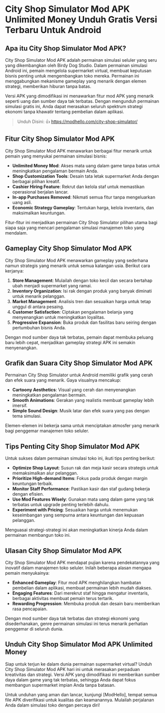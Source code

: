 # City Shop Simulator Mod APK Unlimited Money Unduh Gratis Versi Terbaru Untuk Android

## Apa itu City Shop Simulator Mod APK?

City Shop Simulator Mod APK adalah permainan simulasi seluler yang seru yang dikembangkan oleh Birdy Dog Studio. Dalam permainan simulasi Android ini, pemain mengelola supermarket virtual, membuat keputusan bisnis penting untuk mengembangkan toko mereka. Permainan ini menggabungkan mekanisme gameplay yang menarik dengan elemen strategi, memberikan hiburan tanpa batas.

Versi APK yang dimodifikasi ini menawarkan fitur mod APK yang menarik seperti uang dan sumber daya tak terbatas. Dengan mengunduh permainan simulasi gratis ini, Anda dapat merasakan seluruh spektrum strategi ekonomi tanpa khawatir tentang pembelian dalam aplikasi.

>Unduh Disini: 👍 https://modhello.com/city-shop-simulator/

## Fitur City Shop Simulator Mod APK

City Shop Simulator Mod APK menawarkan berbagai fitur menarik untuk pemain yang menyukai permainan simulasi bisnis:

- **Unlimited Money Mod**: Akses mata uang dalam game tanpa batas untuk meningkatkan pengalaman bermain Anda.
- **Shop Customization Tools**: Desain tata letak supermarket Anda dengan berbagai pilihan kreatif.
- **Cashier Hiring Feature**: Rekrut dan kelola staf untuk memastikan operasional berjalan lancar.
- **In-app Purchases Removed**: Nikmati semua fitur tanpa mengeluarkan uang asli.
- **Economic Strategy Gameplay**: Tentukan harga, kelola inventaris, dan maksimalkan keuntungan.

Fitur-fitur ini menjadikan permainan City Shop Simulator pilihan utama bagi siapa saja yang mencari pengalaman simulasi manajemen toko yang mendalam.

## Gameplay City Shop Simulator Mod APK

City Shop Simulator Mod APK menawarkan gameplay yang sederhana namun strategis yang menarik untuk semua kalangan usia. Berikut cara kerjanya:

1. **Store Management**: Mulailah dengan toko kecil dan secara bertahap ubah menjadi supermarket yang ramai.
2. **Inventory Organization**: Isi rak dengan produk yang banyak diminati untuk menarik pelanggan.
3. **Market Management**: Analisis tren dan sesuaikan harga untuk tetap unggul di antara pesaing.
4. **Customer Satisfaction**: Ciptakan pengalaman belanja yang menyenangkan untuk meningkatkan loyalitas.
5. **Progressive Expansion**: Buka produk dan fasilitas baru seiring dengan pertumbuhan bisnis Anda.

Dengan mod sumber daya tak terbatas, pemain dapat membuka peluang baru lebih cepat, menjadikan gameplay strategi APK ini semakin menyenangkan.

## Grafik dan Suara City Shop Simulator Mod APK

Permainan City Shop Simulator untuk Android memiliki grafik yang cerah dan efek suara yang menarik. Gaya visualnya mencakup:

- **Cartoony Aesthetics**: Visual yang cerah dan menyenangkan meningkatkan pengalaman bermain.
- **Smooth Animations**: Gerakan yang realistis membuat gameplay lebih imersif.
- **Simple Sound Design**: Musik latar dan efek suara yang pas dengan tema simulasi.

Elemen-elemen ini bekerja sama untuk menciptakan atmosfer yang menarik bagi penggemar manajemen toko seluler.

## Tips Penting City Shop Simulator Mod APK

Untuk sukses dalam permainan simulasi toko ini, ikuti tips penting berikut:

- **Optimize Shop Layout**: Susun rak dan meja kasir secara strategis untuk memaksimalkan alur pelanggan.
- **Prioritize High-demand Items**: Fokus pada produk dengan margin keuntungan terbaik.
- **Monitor Staff Performance**: Pastikan kasir dan staf gudang bekerja dengan efisien.
- **Use Mod Features Wisely**: Gunakan mata uang dalam game yang tak terbatas untuk upgrade penting terlebih dahulu.
- **Experiment with Pricing**: Sesuaikan harga untuk menemukan keseimbangan yang sempurna antara keuntungan dan kepuasan pelanggan.

Menguasai strategi-strategi ini akan meningkatkan kinerja Anda dalam permainan membangun toko ini.

## Ulasan City Shop Simulator Mod APK

City Shop Simulator Mod APK mendapat pujian karena pendekatannya yang inovatif dalam manajemen toko seluler. Inilah beberapa alasan mengapa pemain menyukainya:

- **Enhanced Gameplay**: Fitur mod APK menghilangkan hambatan pembelian dalam aplikasi, membuat permainan lebih mudah diakses.
- **Engaging Features**: Dari merekrut staf hingga mengatur inventaris, berbagai aktivitas membuat pemain terus tertarik.
- **Rewarding Progression**: Membuka produk dan desain baru memberikan rasa pencapaian.

Dengan mod sumber daya tak terbatas dan strategi ekonomi yang disederhanakan, genre permainan simulasi ini terus menarik perhatian penggemar di seluruh dunia.

## Unduh City Shop Simulator Mod APK Unlimited Money

Siap untuk terjun ke dalam dunia permainan supermarket virtual? Unduh City Shop Simulator Mod APK hari ini untuk merasakan perpaduan kreativitas dan strategi. Versi APK yang dimodifikasi ini memberikan sumber daya dalam game yang tak terbatas, sehingga Anda dapat fokus membangun supermarket impian Anda tanpa batasan.

Untuk unduhan yang aman dan lancar, kunjungi [ModHello], tempat semua file APK diverifikasi untuk kualitas dan keamanannya. Mulailah perjalanan Anda dalam simulasi toko dengan percaya diri!
